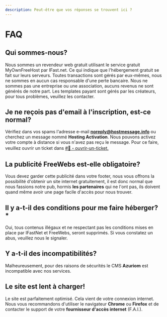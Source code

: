 ```yaml
---
description: Peut-être que vos réponses se trouvent ici ?
---
```


# FAQ

## Qui sommes-nous?

Nous sommes un revendeur web gratuit utilisant le service gratuit MyOwnFreeHost par IFast.net. Ce qui indique que l'hébergement gratuit se fait sur leurs serveurs. Toutes transactions sont gérés par eux-mêmes, nous ne sommes en aucun cas responsable d'une perte bancaire. Nous ne sommes pas une entreprise ou une association, aucuns revenus ne sont générés de notre part. Les templates payant sont gérés par les créateurs, pour tous problèmes, veuillez les contacter.

## Je ne reçois pas d'email à l'inscription, est-ce normal?

Vérifiez dans vos spams l'adresse e-mail **noreply@hostmessage.info** ou cherchez un message nommé **Hosting Activation**. Nous pouvons activez votre compte à distance si vous n'avez pas reçu le message. Pour ce faire, veuillez ouvrir un ticket dans [#🎫・ouvrir-un-ticket.](https://discord.com/channels/694525416198766633/695660358953599067)

## La publicité FreeWebs est-elle obligatoire?

Vous devez garder cette publicité dans votre footer, nous vous offrons la possibilité d'obtenir un site internet gratuitement, il est donc normal que nous fassions notre pub, hormis **les partenaires** qui ne l'ont pas, ils doivent quand même avoir une page facile d'accès pour nous trouver.

## Il y a-t-il des conditions pour me faire héberger?\*

Oui, tous contenus illégaux et ne respectant pas les conditions mises en place par IFastNet et FreeWebs, seront supprimés. Si vous constatez un abus, veuillez nous le signaler.

## Y a-t-il des incompatibilités?

Malheureusement, pour des raisons de sécurités le CMS **Azuriom** est incompatible avec nos services.

## Le site est lent à charger!

Le site est parfaitement optimisé. Cela vient de votre connexion internet. Nous vous recommandons d'utiliser le navigateur **Chrome** ou **Firefox** et de contacter le support de votre **fournisseur d'accès internet** (F.A.I.).
